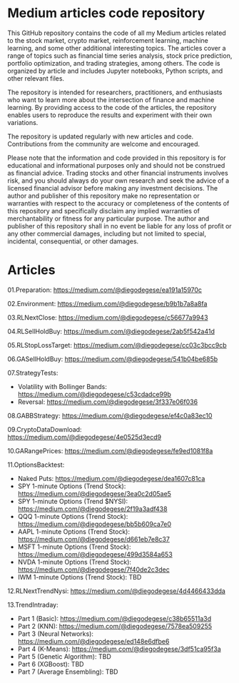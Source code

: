 # Medium articles code repository

This GitHub repository contains the code of all my Medium articles related to the stock market, crypto market, reinforcement learning, machine learning, and some other additional interesting topics. The articles cover a range of topics such as financial time series analysis, stock price prediction, portfolio optimization, and trading strategies, among others. The code is organized by article and includes Jupyter notebooks, Python scripts, and other relevant files.

The repository is intended for researchers, practitioners, and enthusiasts who want to learn more about the intersection of finance and machine learning. By providing access to the code of the articles, the repository enables users to reproduce the results and experiment with their own variations.

The repository is updated regularly with new articles and code. Contributions from the community are welcome and encouraged.

Please note that the information and code provided in this repository is for educational and informational purposes only and should not be construed as financial advice. Trading stocks and other financial instruments involves risk, and you should always do your own research and seek the advice of a licensed financial advisor before making any investment decisions. The author and publisher of this repository make no representation or warranties with respect to the accuracy or completeness of the contents of this repository and specifically disclaim any implied warranties of merchantability or fitness for any particular purpose. The author and publisher of this repository shall in no event be liable for any loss of profit or any other commercial damages, including but not limited to special, incidental, consequential, or other damages.

# Articles
01.Preparation: https://medium.com/@diegodegese/ea191a15970c

02.Environment: https://medium.com/@diegodegese/b9b1b7a8a8fa

03.RLNextClose: https://medium.com/@diegodegese/c56677a9943

04.RLSellHoldBuy: https://medium.com/@diegodegese/2ab5f542a41d

05.RLStopLossTarget: https://medium.com/@diegodegese/cc03c3bcc9cb

06.GASellHoldBuy: https://medium.com/@diegodegese/541b04be685b

07.StrategyTests:
- Volatility with Bollinger Bands: https://medium.com/@diegodegese/c53cdadce99b
- Reversal: https://medium.com/@diegodegese/3f337e06f036

08.GABBStrategy: https://medium.com/@diegodegese/ef4c0a83ec10

09.CryptoDataDownload: https://medium.com/@diegodegese/4e0525d3ecd9

10.GARangePrices: https://medium.com/@diegodegese/fe9ed1081f8a

11.OptionsBacktest:
- Naked Puts: https://medium.com/@diegodegese/dea1607c81ca
- SPY 1-minute Options (Trend Stock): https://medium.com/@diegodegese/3ea0c2d05ae5
- SPY 1-minute Options (Trend $NYSI): https://medium.com/@diegodegese/2f19a3adf438
- QQQ 1-minute Options (Trend Stock): https://medium.com/@diegodegese/bb5b609ca7e0
- AAPL 1-minute Options (Trend Stock): https://medium.com/@diegodegese/d661eb7e8c37
- MSFT 1-minute Options (Trend Stock): https://medium.com/@diegodegese/499d3584a653
- NVDA 1-minute Options (Trend Stock): https://medium.com/@diegodegese/7f40de2c3dec
- IWM 1-minute Options (Trend Stock): TBD

12.RLNextTrendNysi: https://medium.com/@diegodegese/4d4466433dda

13.TrendIntraday:
- Part 1 (Basic): https://medium.com/@diegodegese/c38b65511a3d
- Part 2 (KNN): https://medium.com/@diegodegese/7578ea509255
- Part 3 (Neural Networks): https://medium.com/@diegodegese/ed148e6dfbe6
- Part 4 (K-Means): https://medium.com/@diegodegese/3df51ca95f3a
- Part 5 (Genetic Algorithm): TBD
- Part 6 (XGBoost): TBD
- Part 7 (Average Ensembling): TBD
